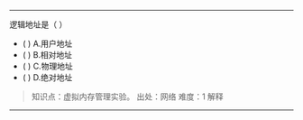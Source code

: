 ---
逻辑地址是（ ）
- ( ) A.用户地址 
- ( ) B.相对地址 
- ( ) C.物理地址 
- ( ) D.绝对地址

> 知识点：虚拟内存管理实验。
> 出处：网络
> 难度：1
> 解释

---
